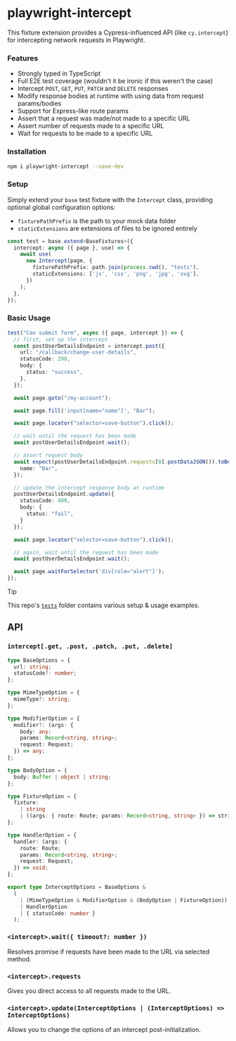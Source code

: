 # playwright-intercept

This fixture extension provides a Cypress-influenced API (like `cy.intercept`) for intercepting network requests in Playwright.

### Features

- Strongly typed in TypeScript
- Full E2E test coverage (wouldn't it be ironic if this weren't the case)
- Intercept `POST`, `GET`, `PUT`, `PATCH` and `DELETE` responses
- Modify response bodies at runtime with using data from request params/bodies
- Support for Express-like route params
- Assert that a request was made/not made to a specific URL
- Assert number of requests made to a specific URL
- Wait for requests to be made to a specific URL

### Installation

```bash
npm i playwright-intercept --save-dev
```

### Setup

Simply extend your `base` test fixture with the `Intercept` class, providing optional global configuration options:

- `fixturePathPrefix` is the path to your mock data folder
- `staticExtensions` are extensions of files to be ignored entirely

```typescript
const test = base.extend<BaseFixtures>({
  intercept: async ({ page }, use) => {
    await use(
      new Intercept(page, {
        fixturePathPrefix: path.join(process.cwd(), "tests"),
        staticExtensions: ['js', 'css', 'png', 'jpg', 'svg'],
      })
    );
  },
});
```

### Basic Usage

```typescript
test("Can submit form", async ({ page, intercept }) => {
  // first, set up the intercept
  const postUserDetailsEndpoint = intercept.post({
    url: "/callback/change-user-details",
    statusCode: 200,
    body: {
      status: "success",
    },
  });

  await page.goto("/my-account");

  await page.fill('input[name="name"]', "Bar");

  await page.locator("selector=save-button").click();

  // wait until the request has been made
  await postUserDetailsEndpoint.wait();

  // assert request body
  await expect(postUserDetailsEndpoint.requests[0].postDataJSON()).toBe({
    name: "Bar",
  });

  // update the intercept response body at runtime
  postUserDetailsEndpoint.update({
    statusCode: 400,
    body: {
      status: "fail",
    }
  });

  await page.locator("selector=save-button").click();

  // again, wait until the request has been made
  await postUserDetailsEndpoint.wait();

  await page.waitForSelector('div[role="alert"]');
});
```

> [!TIP]  
> This repo's [`tests`](https://github.com/alectrocute/playwright-intercept/tree/main/tests) folder contains various setup & usage examples.

## API

### `intercept[.get, .post, .patch, .put, .delete]`

```typescript
type BaseOptions = {
  url: string;
  statusCode?: number;
};

type MimeTypeOption = {
  mimeType?: string;
};

type ModifierOption = {
  modifier?: (args: {
    body: any;
    params: Record<string, string>;
    request: Request;
  }) => any;
};

type BodyOption = {
  body: Buffer | object | string;
};

type FixtureOption = {
  fixture:
    | string
    | ((args: { route: Route; params: Record<string, string> }) => string);
};

type HandlerOption = {
  handler: (args: {
    route: Route;
    params: Record<string, string>;
    request: Request;
  }) => void;
};

export type InterceptOptions = BaseOptions &
  (
    | (MimeTypeOption & ModifierOption & (BodyOption | FixtureOption))
    | HandlerOption
    | { statusCode: number }
  );
```

### `<intercept>.wait({ timeout?: number })`

Resolves promise if requests have been made to the URL via selected method.

### `<intercept>.requests`

Gives you direct access to all requests made to the URL.

### `<intercept>.update(InterceptOptions | (InterceptOptions) => InterceptOptions)`

Allows you to change the options of an intercept post-initialization.
